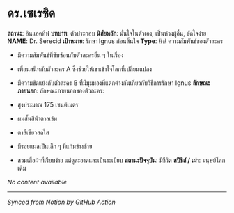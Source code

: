 # ดร.เซเรซิด

<!-- Notion Page ID: 2115e81a-91ff-814e-b5ae-ecac54f598e1 -->
<!-- Last synced: 2025-07-17T16:26:50.534Z -->

**สถานะ**: อินแอคทีฟ
**บทบาท**: ตัวประกอบ
**นิสัยหลัก**: มั่นใจในตัวเอง, เป็นห่วงผู้อื่น, ขัดใจง่าย
**NAME**: Dr. Serecid
**เป้าหมาย**: รักษา Ignus ก่อนสิ้นใจ
**Type**: ## ความสัมพันธ์ของตัวละคร

- มีความสัมพันธ์ที่ซับซ้อนกับตัวละครอื่น ๆ ในเรื่อง
- เพื่อนสนิทกับตัวละคร A ซึ่งช่วยให้เขาเข้าใจโลกที่เปลี่ยนแปลง
- มีความขัดแย้งกับตัวละคร B ที่มีมุมมองที่แตกต่างกันเกี่ยวกับวิธีการรักษา Ignus
**ลักษณะภายนอก**: ลักษณะภายนอกของตัวละคร:

- สูงประมาณ 175 เซนติเมตร
- ผมสั้นสีน้ำตาลเข้ม
- ตาสีเขียวสดใส
- มีรอยแผลเป็นเล็ก ๆ ที่แก้มข้างซ้าย
- สวมเสื้อผ้าที่เรียบง่าย แต่ดูสะอาดและเป็นระเบียบ
**สถานะปัจจุบัน**: มีชีวิต
**สปีชีส์ / เผ่า**: มนุษย์โลกเดิม


*No content available*

---
*Synced from Notion by GitHub Action*

